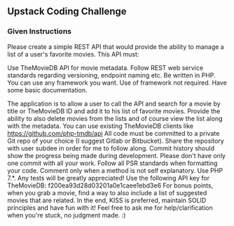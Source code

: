 ## Upstack Coding Challenge

### Given Instructions
Please create a simple REST API that would provide the ability to manage a list of a user's favorite movies. This API must:

Use TheMovieDB API for movie metadata.
Follow REST web service standards regarding versioning, endpoint naming etc.
Be written in PHP. You can use any framework you want. Use of framework not required.
Have some basic documentation.

The application is to allow a user to call the API and search for a movie by title or TheMovieDB ID and add it to his list of favorite movies. Provide the ability to also delete movies from the lists and of course view the list along with the metadata. You can use existing TheMovieDB clients like https://github.com/php-tmdb/api
All code must be committed to a private Git repo of your choice (I suggest Gitlab or Bitbucket). Share the repository with user subdee in order for me to follow along. Commit history should show the progress being made during development. Please don't have only one commit with all your work.
Follow all PSR standards when formatting your code. Comment only when a method is not self explanatory. Use PHP 7.*.
Any tests will be greatly appreciated!
Use the following API key for TheMovieDB: f200ea93d28d03201a0e1caee1ebd3e6
For bonus points, when you grab a movie, find a way to also include a list of suggested movies that are related.
In the end, KISS is preferred, maintain SOLID principles and have fun with it!
Feel free to ask me for help/clarification when you're stuck, no judgment made. :)
